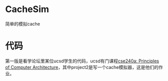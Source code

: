 # CacheSim
简单的模拟cache
# 代码
第一版是看学论坛里某位ucsd学生的代码，ucsd有门课程[cse240a: Principles of Computer Architecture](http://cseweb.ucsd.edu/classes/fa07/cse240a/)，其中project2是写一个cache模拟器，这是他们的作业。

